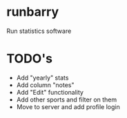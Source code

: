# runbarry
Run statistics software

TODO's
======
* Add "yearly" stats
* Add column "notes"
* Add "Edit" functionality
* Add other sports and filter on them
* Move to server and add profile login
